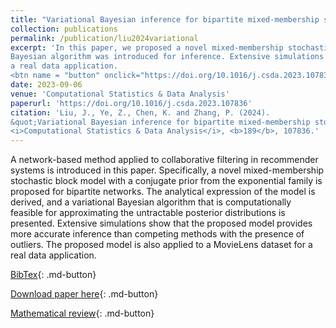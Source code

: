 ```yaml
---
title: "Variational Bayesian inference for bipartite mixed-membership stochastic block model with applications to collaborative filtering"
collection: publications
permalink: /publication/liu2024variational
excerpt: 'In this paper, we proposed a novel mixed-membership stochastic block model for bipartite networks. The model was derived analytically, and a variational
Bayesian algorithm was introduced for inference. Extensive simulations were conducted for empirical justification. The model was applied to a MovieLens dataset for
a real data application.
<btn name = "button" onclick="https://doi.org/10.1016/j.csda.2023.107836">Article</btn>'
date: 2023-09-06
venue: 'Computational Statistics & Data Analysis'
paperurl: 'https://doi.org/10.1016/j.csda.2023.107836'
citation: 'Liu, J., Ye, Z., Chen, K. and Zhang, P. (2024). 
&quot;Variational Bayesian inference for bipartite mixed-membership stochastic block model with applications to collaborative filtering.&quot; 
<i>Computational Statistics & Data Analysis</i>, <b>189</b>, 107836.'
---
```

A network-based method applied to collaborative filtering in recommender systems is introduced in this paper. 
Specifically, a novel mixed-membership stochastic block model with a conjugate prior from the exponential family 
is proposed for bipartite networks. The analytical expression of the model is derived, and a variational Bayesian 
algorithm that is computationally feasible for approximating the untractable posterior distributions is presented. 
Extensive simulations show that the proposed model provides more accurate inference than competing methods with 
the presence of outliers. The proposed model is also applied to a MovieLens dataset for a real data application.

[BibTex](https://panpanzhang99299.github.io/files/liu2024variational.bib){: .md-button}

[Download paper here](https://doi.org/10.1016/j.csda.2023.107836){: .md-button}

[Mathematical review](https://mathscinet.ams.org/mathscinet-getitem?mr=4636722){: .md-button}